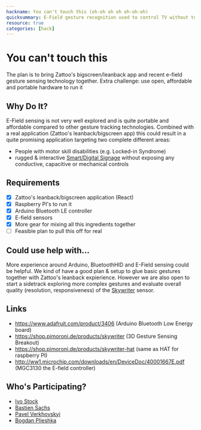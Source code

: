 ```yaml
---
hackname: You can't touch this (oh-oh oh oh oh-oh-oh)
quicksummary: E-Field gesture recognition used to control TV without touching anything
resource: true
categories: [hack]
---
```


You can't touch this
====================

The plan is to bring Zattoo's bigscreen/leanback app and recent e-field gesture sensing technology together.
Extra challenge: use open, affordable and portable hardware to run it

Why Do It?
----------

E-Field sensing is not very well explored and is quite portable and affordable compared to other gesture tracking technologies. 
Combined with a real application (Zattoo's leanback/bigscreen app) this could result in a quite promising application targeting two complete different areas:
- People with motor skill disabilities (e.g. Locked-in Syndrome)
- rugged & interactive [Smart/Digital Signage](https://de.wikipedia.org/wiki/Digital_Signage) without exposing any conductive, capacitive or mechanical controls

Requirements
------------

- [x] Zattoo's leanback/bigscreen application (React)
- [x] Raspberry PI's to run it
- [x] Arduino Bluetooth LE controller
- [x] E-field sensors
- [x] More gear for mixing all this ingredients together
- [ ] Feasible plan to pull this off for real 

Could use help with...
----------------------

More experience around Arduino, BluetoothHID and E-Field sensing could be helpful. We kind of have a good plan & setup to glue basic gestures together with Zattoo's leanback expierience. However we are also open to start a sidetrack exploring more complex gestures and evaluate overall quality (resolution, responsiveness) of the [Skywriter](https://shop.pimoroni.de/products/skywriter) sensor.

Links
-----

- https://www.adafruit.com/product/3406 (Arduino Bluetooth Low Energy board)
- https://shop.pimoroni.de/products/skywriter (3D Gesture Sensing Breakout)
- https://shop.pimoroni.de/products/skywriter-hat (same as HAT for raspberry PI)
- http://ww1.microchip.com/downloads/en/DeviceDoc/40001667E.pdf (MGC3130 the E-field controller)

Who's Participating?
--------------------

- [Ivo Stock](https://harryf.github.io/tamedia-hackdays/whoami/ivostock.html)
- [Bastien Sachs](https://harryf.github.io/tamedia-hackdays/whoami/bastiensachs.html)
- [Pavel Verkhovskyi](https://harryf.github.io/tamedia-hackdays/whoami/pavelverkhovskyi.html)
- [Bogdan Plieshka](https://harryf.github.io/tamedia-hackdays/whoami/bogdanplieshka.html)
